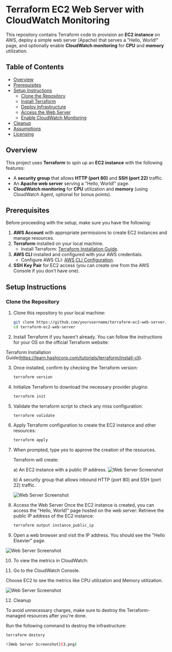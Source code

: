 # Terraform EC2 Web Server with CloudWatch Monitoring

This repository contains Terraform code to provision an **EC2 instance** on AWS, deploy a simple web server (Apache) that serves a "Hello, World!" page, and optionally enable **CloudWatch monitoring** for **CPU** and **memory** utilization.

## Table of Contents
- [Overview](#overview)
- [Prerequisites](#prerequisites)
- [Setup Instructions](#setup-instructions)
  - [Clone the Repository](#clone-the-repository)
  - [Install Terraform](#install-terraform)
  - [Deploy Infrastructure](#deploy-infrastructure)
  - [Access the Web Server](#access-the-web-server)
  - [Enable CloudWatch Monitoring](#enable-cloudwatch-monitoring)
- [Cleanup](#cleanup)
- [Assumptions](#assumptions)
- [Licensing](#licensing)

## Overview
This project uses **Terraform** to spin up an **EC2 instance** with the following features:
- A **security group** that allows **HTTP (port 80)** and **SSH (port 22)** traffic.
- An **Apache web server** serving a "Hello, World!" page.
- **CloudWatch monitoring** for **CPU** utilization and **memory** (using CloudWatch Agent, optional for bonus points).

## Prerequisites
Before proceeding with the setup, make sure you have the following:
1. **AWS Account** with appropriate permissions to create EC2 instances and manage resources.
2. **Terraform** installed on your local machine.
   - Install Terraform: [Terraform Installation Guide](https://learn.hashicorp.com/tutorials/terraform/install-cli).
3. **AWS CLI** installed and configured with your AWS credentials.
   - Configure AWS CLI: [AWS CLI Configuration](https://docs.aws.amazon.com/cli/latest/userguide/cli-configure-quickstart.html).
4. **SSH Key Pair** for EC2 access (you can create one from the AWS Console if you don't have one).

## Setup Instructions

### Clone the Repository

1. Clone this repository to your local machine:

   ```bash
   git clone https://github.com/yourusername/terraform-ec2-web-server.git
   cd terraform-ec2-web-server

2. Install Terraform if you haven't already. You can follow the instructions for your OS on the official Terraform website:

Terraform Installation Guide(https://learn.hashicorp.com/tutorials/terraform/install-cli).

3. Once installed, confirm by checking the Terraform version:

   ```bash
   terraform version

4. Initialize Terraform to download the necessary provider plugins:

   ```bash
   terraform init

5. Validate the terraform script to check any miss configuration:

   ```bash
   terraform validate

6. Apply Terraform configuration to create the EC2 instance and other resources:

   ```bash
   terraform apply

7. When prompted, type yes to approve the creation of the resources. 

   Terraform will create:

    a) An EC2 instance with a public IP address.
       ![Web Server Screenshot](3.png)

    b) A security group that allows inbound HTTP (port 80) and SSH (port 22) traffic.

      ![Web Server Screenshot](3.png)

8. Access the Web Server
  Once the EC2 instance is created, you can access the "Hello, World!" page hosted on the web server:
  Retrieve the public IP address of the EC2 instance:

      ```bash
   terraform output instance_public_ip

9. Open a web browser and visit the IP address. You should see the "Hello Elsevier" page.

![Web Server Screenshot](3.png)

10. To view the metrics in CloudWatch:

11. Go to the CloudWatch Console.

Choose EC2 to see the metrics like CPU utilization and Memory utilization.

![Web Server Screenshot](3.png)

12. Cleanup

To avoid unnecessary charges, make sure to destroy the Terraform-managed resources after you're done.

Run the following command to destroy the infrastructure:

```bash
terraform destory

![Web Server Screenshot](3.png)

